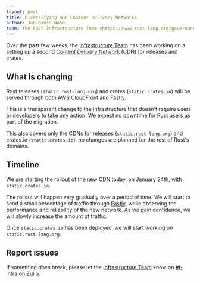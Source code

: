 ```yaml
---
layout: post
title: Diversifying our Content Delivery Networks
author: Jan David Nose
team: The Rust Infrastructure Team <https://www.rust-lang.org/governance/teams/infra>
---
```


Over the past few weeks, the [Infrastructure Team] has been working on a setting
up a second [Content Delivery Network] (CDN) for releases and crates.

## What is changing

Rust releases (`static.rust-lang.org`) and crates (`static.crates.io`) will be
served through both [AWS CloudFront](https://aws.amazon.com/cloudfront/) and
[Fastly](https://www.fastly.com).

This is a transparent change to the infrastructure that doesn't require users or
developers to take any action. We expect no downtime for Rust users as part of
the migration.

This also covers only the CDNs for releases (`static.rust-lang.org`) and
crates.io (`static.crates.io`), no changes are planned for the rest of Rust's
domains.

## Timeline

We are starting the rollout of the new CDN today, on January 24th, with
`static.crates.io`.

The rollout will happen very gradually over a period of time. We will start to
send a small percentage of traffic through [Fastly](https://www.fastly.com/),
while observing the performance and reliability of the new network. As we gain
confidence, we will slowly increase the amount of traffic.

Once `static.crates.io` has been deployed, we will start working on
`static.rust-lang.org`.

## Report issues

If something _does_ break, please let the [Infrastructure Team] know on
[#t-infra on Zulip](https://rust-lang.zulipchat.com/#narrow/stream/t-infra).

[content delivery network]: https://en.wikipedia.org/wiki/Content_delivery_network
[infrastructure team]: https://www.rust-lang.org/governance/teams/infra
